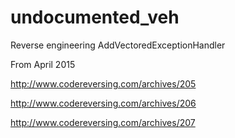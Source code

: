 # undocumented_veh
Reverse engineering AddVectoredExceptionHandler

From April 2015

http://www.codereversing.com/archives/205

http://www.codereversing.com/archives/206

http://www.codereversing.com/archives/207
